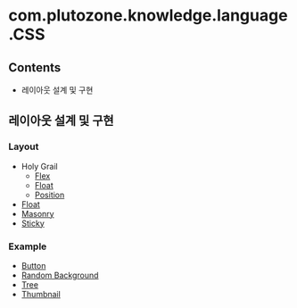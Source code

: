 # com.plutozone.knowledge.language.CSS


## Contents
- 레이아웃 설계 및 구현


## 레이아웃 설계 및 구현
### Layout
- Holy Grail
	- [Flex](/WebContent/knowledge/language/css/layout/holyGrailByFlex.html)
	- [Float](/WebContent/knowledge/language/css/layout/holyGrailByFlex.html)
	- [Position](/WebContent/knowledge/language/css/layout/holyGrailByFlex.html)
- [Float](/WebContent/knowledge/language/css/layout/float.html)
- [Masonry](/WebContent/knowledge/language/css/layout/masonry.html)
- [Sticky](/WebContent/knowledge/language/css/layout/sticky.html)

### Example
- [Button](/WebContent/knowledge/language/css/button.html)
- [Random Background](/WebContent/knowledge/language/css/randomBackground.html)
- [Tree](/WebContent/knowledge/language/csstree.html)
- [Thumbnail](/WebContent/knowledge/language/css/thumbnail/thumbnail.html)